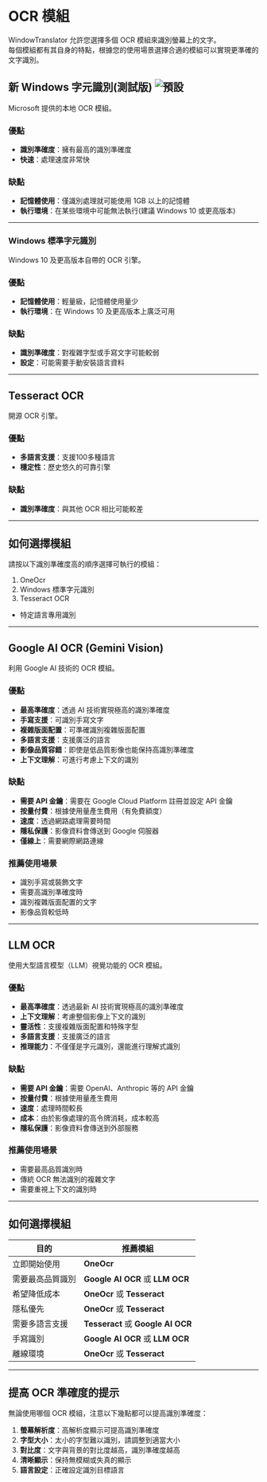 # OCR 模組

WindowTranslator 允許您選擇多個 OCR 模組來識別螢幕上的文字。  
每個模組都有其自身的特點，根據您的使用場景選擇合適的模組可以實現更準確的文字識別。

## 新 Windows 字元識別(測試版) ![預設](https://img.shields.io/badge/預設-brightgreen)

Microsoft 提供的本地 OCR 模組。

### 優點
- **識別準確度**：擁有最高的識別準確度
- **快速**：處理速度非常快

### 缺點
- **記憶體使用**：僅識別處理就可能使用 1GB 以上的記憶體
- **執行環境**：在某些環境中可能無法執行(建議 Windows 10 或更高版本)

---

### Windows 標準字元識別

Windows 10 及更高版本自帶的 OCR 引擎。

### 優點
- **記憶體使用**：輕量級，記憶體使用量少
- **執行環境**：在 Windows 10 及更高版本上廣泛可用

### 缺點
- **識別準確度**：對複雜字型或手寫文字可能較弱
- **設定**：可能需要手動安裝語言資料

---

## Tesseract OCR

開源 OCR 引擎。

### 優點
- **多語言支援**：支援100多種語言
- **穩定性**：歷史悠久的可靠引擎

### 缺點
- **識別準確度**：與其他 OCR 相比可能較差

---

## 如何選擇模組

請按以下識別準確度高的順序選擇可執行的模組：

1. OneOcr
2. Windows 標準字元識別
3. Tesseract OCR

- 特定語言專用識別

---

## Google AI OCR (Gemini Vision)

利用 Google AI 技術的 OCR 模組。

### 優點
- **最高準確度**：透過 AI 技術實現極高的識別準確度
- **手寫支援**：可識別手寫文字
- **複雜版面配置**：可準確識別複雜版面配置
- **多語言支援**：支援廣泛的語言
- **影像品質容錯**：即使是低品質影像也能保持高識別準確度
- **上下文理解**：可進行考慮上下文的識別

### 缺點
- **需要 API 金鑰**：需要在 Google Cloud Platform 註冊並設定 API 金鑰
- **按量付費**：根據使用量產生費用（有免費額度）
- **速度**：透過網路處理需要時間
- **隱私保護**：影像資料會傳送到 Google 伺服器
- **僅線上**：需要網際網路連線

### 推薦使用場景
- 識別手寫或裝飾文字
- 需要高識別準確度時
- 識別複雜版面配置的文字
- 影像品質較低時

---

## LLM OCR

使用大型語言模型（LLM）視覺功能的 OCR 模組。

### 優點
- **最高準確度**：透過最新 AI 技術實現極高的識別準確度
- **上下文理解**：考慮整個影像上下文的識別
- **靈活性**：支援複雜版面配置和特殊字型
- **多語言支援**：支援廣泛的語言
- **推理能力**：不僅僅是字元識別，還能進行理解式識別

### 缺點
- **需要 API 金鑰**：需要 OpenAI、Anthropic 等的 API 金鑰
- **按量付費**：根據使用量產生費用
- **速度**：處理時間較長
- **成本**：由於影像處理的高令牌消耗，成本較高
- **隱私保護**：影像資料會傳送到外部服務

### 推薦使用場景
- 需要最高品質識別時
- 傳統 OCR 無法識別的複雜文字
- 需要重視上下文的識別時

---

## 如何選擇模組

| 目的 | 推薦模組 |
|------|----------|
| 立即開始使用 | **OneOcr** |
| 需要最高品質識別 | **Google AI OCR** 或 **LLM OCR** |
| 希望降低成本 | **OneOcr** 或 **Tesseract** |
| 隱私優先 | **OneOcr** 或 **Tesseract** |
| 需要多語言支援 | **Tesseract** 或 **Google AI OCR** |
| 手寫識別 | **Google AI OCR** 或 **LLM OCR** |
| 離線環境 | **OneOcr** 或 **Tesseract** |

---

## 提高 OCR 準確度的提示

無論使用哪個 OCR 模組，注意以下幾點都可以提高識別準確度：

1. **螢幕解析度**：高解析度顯示可提高識別準確度
2. **字型大小**：太小的字型難以識別，請調整到適當大小
3. **對比度**：文字與背景的對比度越高，識別準確度越高
4. **清晰顯示**：保持無模糊或失真的顯示
5. **語言設定**：正確設定識別目標語言
